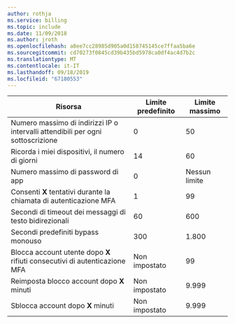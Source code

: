 ```yaml
---
author: rothja
ms.service: billing
ms.topic: include
ms.date: 11/09/2018
ms.author: jroth
ms.openlocfilehash: a8ee7cc28985d905a0d158745145ce7ffaa5ba6e
ms.sourcegitcommit: cd70273f0845cd39b435bd5978ca0df4ac4d7b2c
ms.translationtype: MT
ms.contentlocale: it-IT
ms.lasthandoff: 09/18/2019
ms.locfileid: "67180553"
---
```

| Risorsa | Limite predefinito | Limite massimo |
| --- | --- | --- |
| Numero massimo di indirizzi IP o intervalli</a> attendibili per ogni sottoscrizione |0 |50 |
| Ricorda i miei dispositivi, il numero di giorni |14 |60 |
| Numero massimo di password di app |0 |Nessun limite |
| Consenti **X** tentativi durante la chiamata di autenticazione MFA |1 |99 |
| Secondi di timeout dei messaggi di testo bidirezionali |60 |600 |
| Secondi predefiniti bypass monouso |300 |1\.800 |
| Blocca account utente dopo **X** rifiuti consecutivi di autenticazione MFA |Non impostato |99 |
| Reimposta blocco account dopo **X** minuti |Non impostato |9\.999 |
| Sblocca account dopo **X** minuti |Non impostato |9\.999 |
